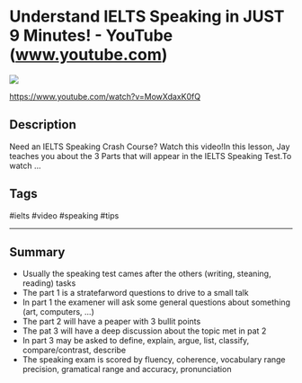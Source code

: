 # Understand IELTS Speaking in JUST 9 Minutes! - YouTube (www.youtube.com)

![](https://img.youtube.com/vi/MowXdaxK0fQ/maxresdefault.jpg)

<https://www.youtube.com/watch?v=MowXdaxK0fQ>

## Description

Need an IELTS Speaking Crash Course? Watch this video!In this lesson, Jay teaches you about the 3 Parts that will appear in the IELTS Speaking Test.To watch ...

## Tags

#ielts #video #speaking #tips

------------------------------------------------------------------------

## Summary
- Usually the speaking test cames after the others (writing, steaning, reading) tasks
- The part 1 is a stratefarword questions to drive to a small talk
- In part 1 the examener will ask some general questions about something (art, computers, ...)
- The part 2 will have a peaper with 3 bullit points
- The pat 3 will have a deep discussion about the topic met in pat 2
- In part 3 may be asked to define, explain, argue, list, classify, compare/contrast, describe
- The speaking exam is scored by fluency, coherence, vocabulary range precision, gramatical range and accuracy, pronunciation

